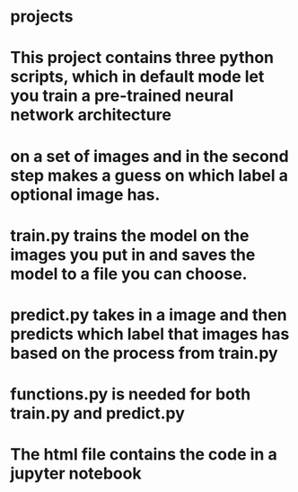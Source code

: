 # projects
# This project contains three python scripts, which in default mode let you train a pre-trained neural network architecture
# on a set of images and in the second step makes a guess on which label a optional image has.
# train.py trains the model on the images you put in and saves the model to a file you can choose. 
# predict.py takes in a image and then predicts which label that images has based on the process from train.py
# functions.py is needed for both train.py and predict.py
# The html file contains the code in a jupyter notebook
